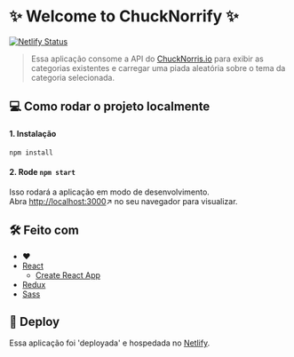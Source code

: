 # ✨ Welcome to ChuckNorrify ✨

[![Netlify Status](https://api.netlify.com/api/v1/badges/9a491444-71bb-4dd9-8315-21331e88aaf1/deploy-status)](https://app.netlify.com/sites/fukudathais-chucknorrify/deploys)

>Essa aplicação consome a API do [ChuckNorris.io](https://api.chucknorris.io/) para exibir as categorias existentes e carregar uma piada aleatória sobre o tema da categoria selecionada.

## 💻 Como rodar o projeto localmente

#### 1. Instalação
```node
npm install
```

#### 2. Rode `npm start`
Isso rodará a aplicação em modo de desenvolvimento.<br />
Abra [http://localhost:3000](http://localhost:3000)↗️ no seu navegador para visualizar.


## 🛠 Feito com
- ❤️
- [React](https://reactjs.org/)
  - [Create React App](https://github.com/facebook/create-react-app)
- [Redux](http://redux.js.org/)
- [Sass](https://sass-lang.com/)


## 🚀 Deploy
Essa aplicação foi 'deployada' e hospedada no [Netlify](https://www.netlify.com/).
